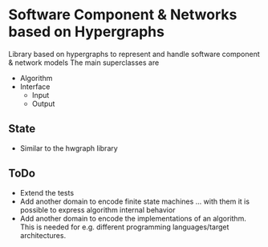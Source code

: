# Software Component & Networks based on Hypergraphs

Library based on hypergraphs to represent and handle software component &amp; network models
The main superclasses are

* Algorithm
* Interface
    - Input
    - Output

## State

* Similar to the hwgraph library

## ToDo

* Extend the tests
* Add another domain to encode finite state machines ... with them it is possible to express algorithm internal behavior
* Add another domain to encode the implementations of an algorithm. This is needed for e.g. different programming languages/target architectures.
